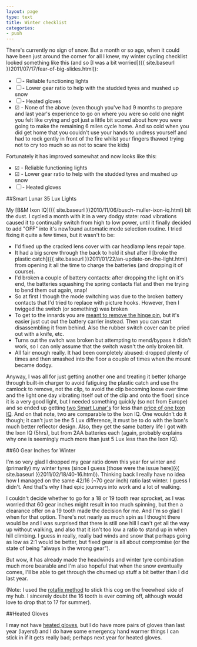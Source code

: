 ```yaml
---
layout: page
type: text
title: Winter checklist
categories: 
- push
---
```

There's currently no sign of snow. But a month or so ago, when it could have been just around the corner for all I knew, my winter cycling checklist looked something like this (and so [I was a bit worried]({{ site.baseurl }}2011/07/17/fear-of-big-slides.html)):

- ☐ - Reliable functioning lights
- ☐ - Lower gear ratio to help with the studded tyres and mushed up snow
- ☐ - Heated gloves
- ☑ - None of the above (even though you've had 9 months to prepare and last year's experience to go on where you were so cold one night you felt like crying and got just a little bit scared about how you were going to make the remaining 6 miles cycle home. And so cold when you did get home that you couldn't use your hands to undress yourself and had to rock gently in front of the fire whilst your fingers thawed trying not to cry too much so as not to scare the kids)

Fortunately it has improved somewhat and now looks like this:

- ☑ - Reliable functioning lights
- ☑ - Lower gear ratio to help with the studded tyres and mushed up snow
- ☐ - Heated gloves

##Smart Lunar 35 Lux Lights

My [B&M Ixon IQ]({{ site.baseurl }}2010/11/06/busch-muller-ixon-iq.html) bit the dust. I cycled a month with it in a very dodgy state: road vibrations caused it to continually switch from high to low power, until it finally decided to add "OFF" into it's newfound automatic mode selection routine. I tried fixing it quite a few times, but it wasn't to be:

- I'd fixed up the cracked lens cover with car headlamp lens repair tape.
- It had a big screw through the back to hold it shut after I [broke the plastic catch]({{ site.baseurl }}2011/01/22/an-update-on-the-light.html) from opening it all the time to charge the batteries (and dropping it of course).
- I'd broken a couple of battery contacts: after dropping the light on it's end, the batteries squashing the spring contacts flat and then me trying to bend them out again, snap!
- So at first I though the mode switching was due to the broken battery contacts that I'd tried to replace with picture hooks. However, then I twigged the switch (or something) was broken
- To get to the innards you are [meant to remove the hinge pin](http://yacf.co.uk/forum/index.php?topic=31377.msg582145#msg582145), but it's easier just cut out the battery carrier instead. Then you can start disassembling it from behind. Also the rubber switch cover can be pried out with a knife, etc.
- Turns out the switch was broken but attempting to mend/bypass it didn't work, so I can only assume that the switch wasn't the only broken bit.
- All fair enough really. It had been completely abused: dropped plenty of times and then smashed into the floor a couple of times when the mount became dodgy.

Anyway, I was all for just getting another one and treating it better (charge through built-in charger to avoid fatiguing the plastic catch and use the camlock to remove, not the clip, to avoid the clip becoming loose over time and the light one day vibrating itself out of the clip and onto the floor) since it is a very good light, but I needed something quickly (so not from Europe) and so ended up getting [two Smart Lunar's](http://www.planet-x-bikes.co.uk/i/q/LISMRT35FR/smart_lunar_35_lux_front_light) for less than [price of one Ixon IQ](http://www.bike24.com/1.php?content=8;navigation=1;menu=1000,5,66;product=6825). And on that note, two are comparable to the Ixon IQ. One wouldn't do it though; it can't just be the 5 Lux difference, it must be to do with the Ixon's much better reflector design. Also, they get the same battery life I got with the Ixon IQ (5hrs), but from 2AA batteries each (again, probably explains why one is seemingly much more than just 5 Lux less than the Ixon IQ).


##60 Gear Inches for Winter

I'm so very glad I dropped my gear ratio down this year for winter and (primarily) my winter tyres (since I guess [those were the issue here]({{ site.baseurl }}2011/02/18/40-16.html)). Thinking back I really have no idea how I managed on the same 42/16 (~70 gear inch) ratio last winter. I guess I didn't. And that's why I had epic journeys into work and a lot of walking. 

I couldn't decide whether to go for a 18 or 19 tooth rear sprocket, as I was worried that 60 gear inches might result in too much spinning, but then a clearance offer on a 19 tooth made the decision for me. And I'm so glad I when for that option. There's not nearly as much spin as I thought there would be and I was surprised that there is still one hill I can't get all the way up without walking, and also that it isn't too low a ratio to stand up in when hill climbing. I guess in really, really bad winds and snow that perhaps going as low as 2:1 would be better, but fixed gear is all about compromise (or the state of being "always in the wrong gear").

But wow, it has already made the headwinds and winter tyre combination  much more bearable and I'm also hopeful that when the snow eventually comes, I'll be able to get through the churned up stuff a bit better than I did last year.

(Note: I used the [rotafix method](http://204.73.203.34/fisso/eng/schpignone.htm) to stick this cog on the freewheel side of my hub. I sincerely doubt the 16 tooth is ever coming off, although would love to drop that to 17 for summer).

##Heated Gloves

I may not have [heated gloves](http://www.blazewear.com/heated-gloves.html), but I do have more pairs of gloves than last year (layers!) and I do have some emergency hand warmer things I can stick in if it gets really bad; perhaps next year for heated gloves.

